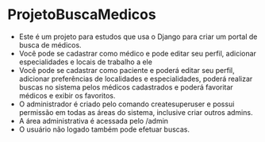 # ProjetoBuscaMedicos
- Este é um projeto  para estudos que usa o Django para criar um portal de busca de médicos.
- Você pode se cadastrar como médico e pode editar seu perfil, adicionar especialidades e locais de trabalho a ele
- Você pode se cadastrar como paciente e poderá editar seu perfil, adicionar preferências de localidades e especialidades, poderá realizar buscas no sistema pelos médicos cadastrados e poderá favoritar médicos e exibir os favoritos.
- O administrador é criado pelo comando createsuperuser e possui permissão em todas as áreas do sistema, inclusive criar outros admins.
- A área administrativa é acessada pelo /admin
- O usuário não logado também pode efetuar buscas.
